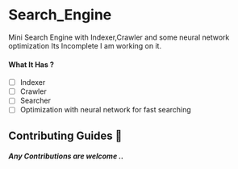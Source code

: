 # Search_Engine
  Mini Search Engine with Indexer,Crawler and some neural network optimization
  Its Incomplete I am working on it.

#### What It Has ?
  - [ ] Indexer
  - [ ] Crawler
  - [ ] Searcher
  - [ ] Optimization with neural network for fast searching
  
## Contributing Guides :crown:
##### Any Contributions are welcome ..
  
  
  
